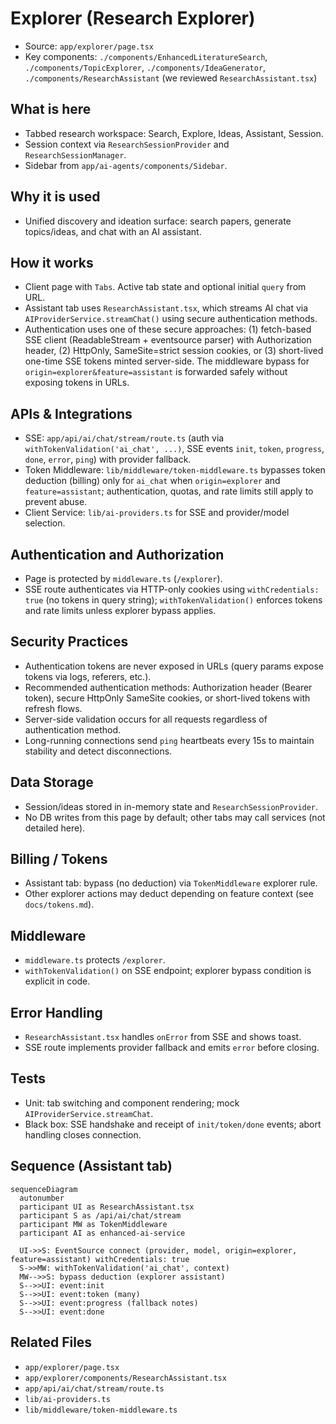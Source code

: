 # Explorer (Research Explorer)

- Source: `app/explorer/page.tsx`
- Key components: `./components/EnhancedLiteratureSearch`, `./components/TopicExplorer`, `./components/IdeaGenerator`, `./components/ResearchAssistant` (we reviewed `ResearchAssistant.tsx`)

## What is here
- Tabbed research workspace: Search, Explore, Ideas, Assistant, Session.
- Session context via `ResearchSessionProvider` and `ResearchSessionManager`.
- Sidebar from `app/ai-agents/components/Sidebar`.

## Why it is used
- Unified discovery and ideation surface: search papers, generate topics/ideas, and chat with an AI assistant.

## How it works
- Client page with `Tabs`. Active tab state and optional initial `query` from URL.
- Assistant tab uses `ResearchAssistant.tsx`, which streams AI chat via `AIProviderService.streamChat()` using secure authentication methods.
- Authentication uses one of these secure approaches: (1) fetch-based SSE client (ReadableStream + eventsource parser) with Authorization header, (2) HttpOnly, SameSite=strict session cookies, or (3) short-lived one-time SSE tokens minted server-side. The middleware bypass for `origin=explorer&feature=assistant` is forwarded safely without exposing tokens in URLs.

## APIs & Integrations
- SSE: `app/api/ai/chat/stream/route.ts` (auth via `withTokenValidation('ai_chat', ...)`, SSE events `init`, `token`, `progress`, `done`, `error`, `ping`) with provider fallback.
- Token Middleware: `lib/middleware/token-middleware.ts` bypasses token deduction (billing) only for `ai_chat` when `origin=explorer` and `feature=assistant`; authentication, quotas, and rate limits still apply to prevent abuse.
- Client Service: `lib/ai-providers.ts` for SSE and provider/model selection.

## Authentication and Authorization
- Page is protected by `middleware.ts` (`/explorer`).
- SSE route authenticates via HTTP-only cookies using `withCredentials: true` (no tokens in query string); `withTokenValidation()` enforces tokens and rate limits unless explorer bypass applies.

## Security Practices
- Authentication tokens are never exposed in URLs (query params expose tokens via logs, referers, etc.).
- Recommended authentication methods: Authorization header (Bearer token), secure HttpOnly SameSite cookies, or short-lived tokens with refresh flows.
- Server-side validation occurs for all requests regardless of authentication method.
- Long-running connections send `ping` heartbeats every 15s to maintain stability and detect disconnections.

## Data Storage
- Session/ideas stored in in-memory state and `ResearchSessionProvider`.
- No DB writes from this page by default; other tabs may call services (not detailed here).

## Billing / Tokens
- Assistant tab: bypass (no deduction) via `TokenMiddleware` explorer rule.
- Other explorer actions may deduct depending on feature context (see `docs/tokens.md`).

## Middleware
- `middleware.ts` protects `/explorer`.
- `withTokenValidation()` on SSE endpoint; explorer bypass condition is explicit in code.

## Error Handling
- `ResearchAssistant.tsx` handles `onError` from SSE and shows toast.
- SSE route implements provider fallback and emits `error` before closing.

## Tests
- Unit: tab switching and component rendering; mock `AIProviderService.streamChat`.
- Black box: SSE handshake and receipt of `init/token/done` events; abort handling closes connection.

## Sequence (Assistant tab)
```mermaid
sequenceDiagram
  autonumber
  participant UI as ResearchAssistant.tsx
  participant S as /api/ai/chat/stream
  participant MW as TokenMiddleware
  participant AI as enhanced-ai-service

  UI->>S: EventSource connect (provider, model, origin=explorer, feature=assistant) withCredentials: true
  S->>MW: withTokenValidation('ai_chat', context)
  MW-->>S: bypass deduction (explorer assistant)
  S-->>UI: event:init
  S-->>UI: event:token (many)
  S-->>UI: event:progress (fallback notes)
  S-->>UI: event:done
```

## Related Files
- `app/explorer/page.tsx`
- `app/explorer/components/ResearchAssistant.tsx`
- `app/api/ai/chat/stream/route.ts`
- `lib/ai-providers.ts`
- `lib/middleware/token-middleware.ts`
